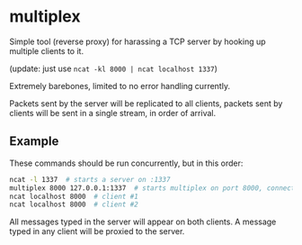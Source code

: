 # multiplex

Simple tool (reverse proxy) for harassing a TCP server by hooking up multiple clients to it.

(update: just use `ncat -kl 8000 | ncat localhost 1337`)

Extremely barebones, limited to no error handling currently.

Packets sent by the server will be replicated to all clients, packets sent by clients will be sent in a single stream, in order of arrival.

## Example
These commands should be run concurrently, but in this order:
```bash
ncat -l 1337  # starts a server on :1337
multiplex 8000 127.0.0.1:1337  # starts multiplex on port 8000, connected to localhost:1337
ncat localhost 8000  # client #1
ncat localhost 8000  # client #2
```
All messages typed in the server will appear on both clients. A message typed in any client will be proxied to the server.
